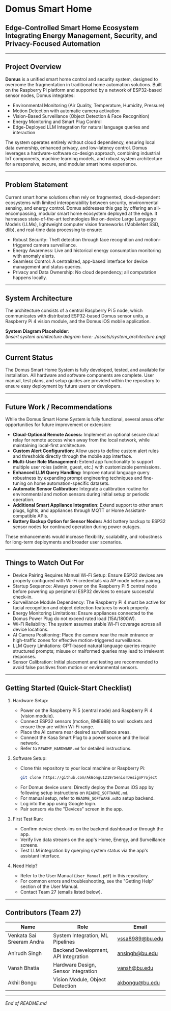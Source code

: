 # Domus Smart Home

## Edge-Controlled Smart Home Ecosystem Integrating Energy Management, Security, and Privacy-Focused Automation

---

## Project Overview

**Domus** is a unified smart home control and security system, designed to overcome the fragmentation in traditional home automation solutions. Built on the Raspberry Pi platform and supported by a network of ESP32-based sensor nodes, Domus integrates:

- Environmental Monitoring (Air Quality, Temperature, Humidity, Pressure)
- Motion Detection with automatic camera activation
- Vision-Based Surveillance (Object Detection & Face Recognition)
- Energy Monitoring and Smart Plug Control
- Edge-Deployed LLM Integration for natural language queries and interaction

The system operates entirely without cloud dependency, ensuring local data ownership, enhanced privacy, and low-latency control. Domus leverages a hardware-software co-design approach, combining industrial IoT components, machine learning models, and robust system architecture for a responsive, secure, and modular smart home experience.

---

## Problem Statement

Current smart home solutions often rely on fragmented, cloud-dependent ecosystems with limited interoperability between security, environmental sensing, and energy control. Domus addresses this gap by offering an all-encompassing, modular smart home ecosystem deployed at the edge. It harnesses state-of-the-art technologies like on-device Large Language Models (LLMs), lightweight computer vision frameworks (MobileNet SSD, dlib), and real-time data processing to ensure:

- Robust Security: Theft detection through face recognition and motion-triggered camera surveillance.
- Energy Awareness: Live and historical energy consumption monitoring with anomaly alerts.
- Seamless Control: A centralized, app-based interface for device management and status queries.
- Privacy and Data Ownership: No cloud dependency; all computation happens locally.

---

## System Architecture

The architecture consists of a central Raspberry Pi 5 node, which communicates with distributed ESP32-based Domus sensor units, a Raspberry Pi 4 vision module, and the Domus iOS mobile application.

**System Diagram Placeholder:**  
*(Insert system architecture diagram here: ./assets/system_architecture.png)*

---

## Current Status


The Domus Smart Home System is fully developed, tested, and available for installation. All hardware and software components are complete. User manual, test plans, and setup guides are provided within the repository to ensure easy deployment by future users or developers.

---

## Future Work / Recommendations

While the Domus Smart Home System is fully functional, several areas offer opportunities for future improvement or extension:

- **Cloud-Optional Remote Access:** Implement an optional secure cloud relay for remote access when away from the local network, while maintaining local-first architecture.
- **Custom Alert Configuration:** Allow users to define custom alert rules and thresholds directly through the mobile app interface.
- **Multi-User Role Management:** Extend app functionality to support multiple user roles (admin, guest, etc.) with customizable permissions.
- **Enhanced LLM Query Handling:** Improve natural language query robustness by expanding prompt engineering techniques and fine-tuning on home automation-specific datasets.
- **Automatic Sensor Calibration:** Integrate a calibration routine for environmental and motion sensors during initial setup or periodic operation.
- **Additional Smart Appliance Integration:** Extend support to other smart plugs, lights, and appliances through MQTT or Home Assistant-compatible APIs.
- **Battery Backup Option for Sensor Nodes:** Add battery backup to ESP32 sensor nodes for continued operation during power outages.

These enhancements would increase flexibility, scalability, and robustness for long-term deployments and broader user scenarios.

---

## Things to Watch Out For

- Device Pairing Requires Manual Wi-Fi Setup: Ensure ESP32 devices are properly configured with Wi-Fi credentials via AP mode before pairing.
- Startup Sequence: Always power on the Raspberry Pi 5 central node before powering up peripheral ESP32 devices to ensure successful check-in.
- Surveillance Module Dependency: The Raspberry Pi 4 must be active for facial recognition and object detection features to work properly.
- Energy Monitoring Limitations: Ensure appliances connected to the Domus Power Plug do not exceed rated load (15A/1800W).
- Wi-Fi Reliability: The system assumes stable Wi-Fi coverage across all device locations.
- AI Camera Positioning: Place the camera near the main entrance or high-traffic zones for effective motion-triggered surveillance.
- LLM Query Limitations: GPT-based natural language queries require structured prompts; misuse or malformed queries may lead to irrelevant responses.
- Sensor Calibration: Initial placement and testing are recommended to avoid false positives from motion or environmental sensors.

---

## Getting Started (Quick-Start Checklist)

1. Hardware Setup:
   - Power on the Raspberry Pi 5 (central node) and Raspberry Pi 4 (vision module).
   - Connect ESP32 sensors (motion, BME688) to wall sockets and ensure they are within Wi-Fi range.
   - Place the AI camera near desired surveillance areas.
   - Connect the Kasa Smart Plug to a power source and the local network.
   - Refer to `README_HARDWARE.md` for detailed instructions.

2. Software Setup:
   - Clone this repository to your local machine or Raspberry Pi:
     ```bash
     git clone https://github.com/AkBongu1219/SeniorDesignProject
     ```
   - For Domus device users: Directly deploy the Domus iOS app by following setup instructions on `README_SOFTWARE.md`.
   - For manual setup, refer to `README_SOFTWARE.md`to setup backend.  
   - Log into the app using Google login.
   - Pair sensors via the "Devices" screen in the app.

3. First Test Run:
   - Confirm device check-ins on the backend dashboard or through the app.
   - Verify live data streams on the app's Home, Energy, and Surveillance screens.
   - Test LLM integration by querying system status via the app's assistant interface.

4. Need Help?
   - Refer to the User Manual (`User_Manual.pdf`) in this repository.
   - For common errors and troubleshooting, see the "Getting Help" section of the User Manual.
   - Contact Team 27 (emails listed below).

---

## Contributors (Team 27)

| Name                         | Role                               | Email                |
|------------------------------|-------------------------------------|----------------------|
| Venkata Sai Sreeram Andra    | System Integration, ML Pipelines    | vssa8989@bu.edu      |
| Anirudh Singh                | Backend Development, API Integration| ansingh@bu.edu       |
| Vansh Bhatia                 | Hardware Design, Sensor Integration | vansh@bu.edu         |
| Akhil Bongu                  | Vision Module, Object Detection     | akbongu@bu.edu       |

---

*End of README.md*

